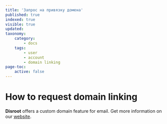 ```yaml
---
title: 'Запрос на привязку домена'
published: true
indexed: true
visible: true
updated:
taxonomy:
    category:
        - docs
    tags:
        - user
        - account
        - domain linking
page-toc:
    active: false
---
```


# How to request domain linking

**Disroot** offers a custom domain feature for email. Get more information on our [website](https://disroot.org/en/perks).